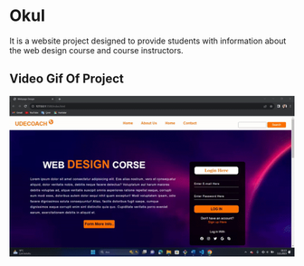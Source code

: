 
<h1>Okul</h1>

It is a website project designed to provide students with information about the web design course and course instructors.

<h2>Video Gif Of Project</h2>

![](udecoach.gif)

